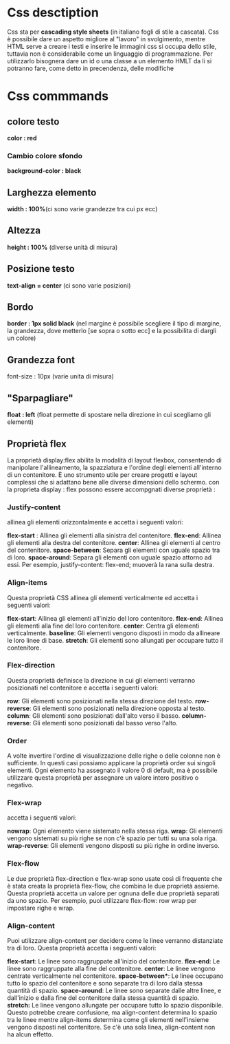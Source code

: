 <!-- @format -->

# Css desctiption

Css sta per **cascading style sheets** (in italiano fogli di stile a cascata).
Css è possibile dare un aspetto migliore al "lavoro" in svolgimento, mentre HTML serve a creare i testi e inserire le immagini css si occupa dello stile, tuttavia non è considerabile come un linguaggio di programmazione. Per utilizzarlo bisognera dare un id o una classe a un elemento HMLT da li si potranno fare, come detto in precendenza, delle modifiche

# Css commmands

## colore testo

**color : red**

### Cambio colore sfondo

**background-color : black**

## Larghezza elemento

**width : 100%**(ci sono varie grandezze tra cui px ecc)

## Altezza

**height : 100%** (diverse unità di misura)

## Posizione testo

**text-align = center** (ci sono varie posizioni)

## Bordo

**border : 1px solid black** (nel margine è possibile scegliere il tipo di margine, la grandezza, dove metterlo [se sopra o sotto ecc] e la possibilita di dargli un colore)

## Grandezza font

font-size : 10px (varie unita di misura)

## "Sparpagliare"

**float : left** (float permette di spostare nella direzione in cui scegliamo gli elementi)

## Proprietà flex

La proprietà display:flex abilita la modalità di layout flexbox,
consentendo di manipolare l'allineamento, la spazziatura e l'ordine
degli elementi all'interno di un contenitore. È uno strumento utile
per creare progetti e layout complessi che si adattano bene alle
diverse dimensioni dello schermo. con la proprieta display : flex
possono essere accompgnati diverse proprietà :

### Justify-content

allinea gli elementi orizzontalmente e accetta i seguenti valori:

**flex-start** : Allinea gli elementi alla sinistra del contenitore.
**flex-end**: Allinea gli elementi alla destra del contenitore.
**center**: Allinea gli elementi al centro del contenitore.
**space-between**: Separa gli elementi con uguale spazio tra di loro.
**space-around**: Separa gli elementi con uguale spazio attorno ad essi.
Per esempio, justify-content: flex-end; muoverà la rana sulla destra.

### Align-items

Questa proprietà CSS allinea gli elementi verticalmente ed accetta i seguenti valori:

**flex-start**: Allinea gli elementi all'inizio del loro contenitore.
**flex-end**: Allinea gli elementi alla fine del loro contenitore.
**center**: Centra gli elementi verticalmente.
**baseline**: Gli elementi vengono disposti in modo da allineare le loro linee di base.
**stretch**: Gli elementi sono allungati per occupare tutto il contenitore.

### Flex-direction

Questa proprietà definisce la direzione in cui gli elementi verranno posizionati nel contenitore e accetta i seguenti valori:

**row**: Gli elementi sono posizionati nella stessa direzione del testo.
**row-reverse**: Gli elementi sono posizionati nella direzione opposta al testo.
**column**: Gli elementi sono posizionati dall'alto verso il basso.
**column-reverse**: Gli elementi sono posizionati dal basso verso l'alto.

### Order

A volte invertire l'ordine di visualizzazione delle righe o delle colonne non è sufficiente.
In questi casi possiamo applicare la proprietà order sui singoli elementi. Ogni elemento ha assegnato il valore 0 di default,
ma è possibile utilizzare questa proprietà per assegnare un valore intero positivo o negativo.

### Flex-wrap

accetta i seguenti valori:

**nowrap**: Ogni elemento viene sistemato nella stessa riga.
**wrap**: Gli elementi vengono sistemati su più righe se non c'è spazio per tutti su una sola riga.
**wrap-reverse**: Gli elementi vengono disposti su più righe in ordine inverso.

### Flex-flow

Le due proprietà flex-direction e flex-wrap sono usate così di frequente che è stata
creata la proprietà flex-flow, che combina le due proprietà assieme.
Questa proprietà accetta un valore per ognuna delle due proprietà separati da uno spazio.
Per esempio, puoi utilizzare flex-flow: row wrap per impostare righe e wrap.

### Align-content

Puoi utilizzare align-content per decidere come le linee verranno distanziate tra di loro. Questa proprietà accetta i seguenti valori:

**flex-start**: Le linee sono raggruppate all'inizio del contenitore.
**flex-end**: Le linee sono raggruppate alla fine del contenitore.
**center**: Le linee vengono centrate verticalmente nel contenitore.
**space-between\***: Le linee occupano tutto lo spazio del contenitore e sono separate tra di loro dalla stessa quantità di spazio.
**space-around**: Le linee sono separate dalle altre linee, e dall'inizio e dalla fine del contenitore dalla stessa quantità di spazio.
**stretch:** Le linee vengono allungate per occupare tutto lo spazio disponibile.
Questo potrebbe creare confusione, ma align-content determina lo spazio tra le linee mentre align-items determina
come gli elementi nell'insieme vengono disposti nel contenitore. Se c'è una sola linea, align-content non ha alcun effetto.
